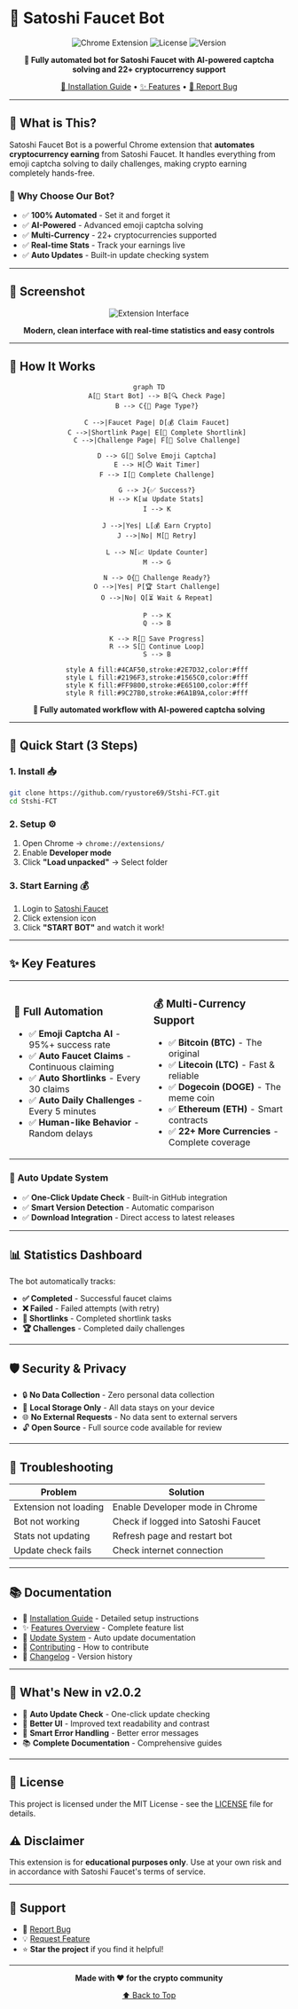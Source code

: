 # 🤖 Satoshi Faucet Bot

<div align="center">

![Chrome Extension](https://img.shields.io/badge/Chrome-Extension-blue?style=for-the-badge&logo=google-chrome)
![License](https://img.shields.io/badge/License-MIT-green?style=for-the-badge)
![Version](https://img.shields.io/badge/Version-2.0.2-orange?style=for-the-badge)

**🚀 Fully automated bot for Satoshi Faucet with AI-powered captcha solving and 22+ cryptocurrency support**

[📖 Installation Guide](docs/INSTALL.md) • [✨ Features](docs/FEATURES.md) • [🐛 Report Bug](https://github.com/ryustore69/Stshi-FCT/issues)

</div>

---

## 🎯 **What is This?**

Satoshi Faucet Bot is a powerful Chrome extension that **automates cryptocurrency earning** from Satoshi Faucet. It handles everything from emoji captcha solving to daily challenges, making crypto earning completely hands-free.

### 🌟 **Why Choose Our Bot?**
- ✅ **100% Automated** - Set it and forget it
- ✅ **AI-Powered** - Advanced emoji captcha solving
- ✅ **Multi-Currency** - 22+ cryptocurrencies supported
- ✅ **Real-time Stats** - Track your earnings live
- ✅ **Auto Updates** - Built-in update checking system

---

## 📱 **Screenshot**

<div align="center">

![Extension Interface](assets/screenshots/Screenshot1.png)

**Modern, clean interface with real-time statistics and easy controls**

</div>

---

## 🔄 **How It Works**

<div align="center">

```mermaid
graph TD
    A[🚀 Start Bot] --> B[🔍 Check Page]
    B --> C{📄 Page Type?}
    
    C -->|Faucet Page| D[💰 Claim Faucet]
    C -->|Shortlink Page| E[🔗 Complete Shortlink]
    C -->|Challenge Page| F[🎯 Solve Challenge]
    
    D --> G[🤖 Solve Emoji Captcha]
    E --> H[⏱️ Wait Timer]
    F --> I[🧩 Complete Challenge]
    
    G --> J{✅ Success?}
    H --> K[📊 Update Stats]
    I --> K
    
    J -->|Yes| L[💰 Earn Crypto]
    J -->|No| M[🔄 Retry]
    
    L --> N[📈 Update Counter]
    M --> G
    
    N --> O{🎯 Challenge Ready?}
    O -->|Yes| P[🏆 Start Challenge]
    O -->|No| Q[⏳ Wait & Repeat]
    
    P --> K
    Q --> B
    
    K --> R[💾 Save Progress]
    R --> S[🔄 Continue Loop]
    S --> B
    
    style A fill:#4CAF50,stroke:#2E7D32,color:#fff
    style L fill:#2196F3,stroke:#1565C0,color:#fff
    style K fill:#FF9800,stroke:#E65100,color:#fff
    style R fill:#9C27B0,stroke:#6A1B9A,color:#fff
```

**🤖 Fully automated workflow with AI-powered captcha solving**

</div>

---

## 🚀 **Quick Start (3 Steps)**

### **1. Install** 📥
```bash
git clone https://github.com/ryustore69/Stshi-FCT.git
cd Stshi-FCT
```

### **2. Setup** ⚙️
1. Open Chrome → `chrome://extensions/`
2. Enable **Developer mode**
3. Click **"Load unpacked"** → Select folder

### **3. Start Earning** 💰
1. Login to [Satoshi Faucet](https://satoshifaucet.io)
2. Click extension icon
3. Click **"START BOT"** and watch it work!

---

## ✨ **Key Features**

<table>
<tr>
<td width="50%">

### 🤖 **Full Automation**
- ✅ **Emoji Captcha AI** - 95%+ success rate
- ✅ **Auto Faucet Claims** - Continuous claiming
- ✅ **Auto Shortlinks** - Every 30 claims
- ✅ **Auto Daily Challenges** - Every 5 minutes
- ✅ **Human-like Behavior** - Random delays

</td>
<td width="50%">

### 💰 **Multi-Currency Support**
- ✅ **Bitcoin (BTC)** - The original
- ✅ **Litecoin (LTC)** - Fast & reliable
- ✅ **Dogecoin (DOGE)** - The meme coin
- ✅ **Ethereum (ETH)** - Smart contracts
- ✅ **22+ More Currencies** - Complete coverage

</td>
</tr>
</table>

### 🔄 **Auto Update System**
- ✅ **One-Click Update Check** - Built-in GitHub integration
- ✅ **Smart Version Detection** - Automatic comparison
- ✅ **Download Integration** - Direct access to latest releases

---

## 📊 **Statistics Dashboard**

The bot automatically tracks:
- **✅ Completed** - Successful faucet claims
- **❌ Failed** - Failed attempts (with retry)
- **🔗 Shortlinks** - Completed shortlink tasks
- **🏆 Challenges** - Completed daily challenges

---

## 🛡️ **Security & Privacy**

- 🔒 **No Data Collection** - Zero personal data collection
- 💾 **Local Storage Only** - All data stays on your device
- 🌐 **No External Requests** - No data sent to external servers
- 🔓 **Open Source** - Full source code available for review

---

## 🐛 **Troubleshooting**

| Problem | Solution |
|---------|----------|
| Extension not loading | Enable Developer mode in Chrome |
| Bot not working | Check if logged into Satoshi Faucet |
| Stats not updating | Refresh page and restart bot |
| Update check fails | Check internet connection |

---

## 📚 **Documentation**

- 📖 [Installation Guide](docs/INSTALL.md) - Detailed setup instructions
- ✨ [Features Overview](docs/FEATURES.md) - Complete feature list
- 🔄 [Update System](docs/UPDATE-SYSTEM.md) - Auto update documentation
- 🤝 [Contributing](docs/CONTRIBUTING.md) - How to contribute
- 📝 [Changelog](docs/CHANGELOG.md) - Version history

---

## 🎉 **What's New in v2.0.2**

- 🔄 **Auto Update Check** - One-click update checking
- 📱 **Better UI** - Improved text readability and contrast
- 🎯 **Smart Error Handling** - Better error messages
- 📚 **Complete Documentation** - Comprehensive guides

---

## 📄 **License**

This project is licensed under the MIT License - see the [LICENSE](LICENSE) file for details.

## ⚠️ **Disclaimer**

This extension is for **educational purposes only**. Use at your own risk and in accordance with Satoshi Faucet's terms of service.

---

## 🤝 **Support**

- 🐛 [Report Bug](https://github.com/ryustore69/Stshi-FCT/issues)
- 💡 [Request Feature](https://github.com/ryustore69/Stshi-FCT/issues)
- ⭐ **Star the project** if you find it helpful!

---

<div align="center">

**Made with ❤️ for the crypto community**

[⬆ Back to Top](#-satoshi-faucet-bot)

</div>